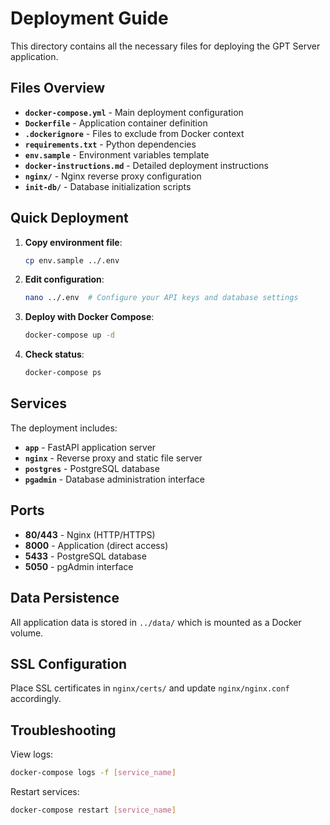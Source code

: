 # Deployment Guide

This directory contains all the necessary files for deploying the GPT Server application.

## Files Overview

- **`docker-compose.yml`** - Main deployment configuration
- **`Dockerfile`** - Application container definition  
- **`.dockerignore`** - Files to exclude from Docker context
- **`requirements.txt`** - Python dependencies
- **`env.sample`** - Environment variables template
- **`docker-instructions.md`** - Detailed deployment instructions
- **`nginx/`** - Nginx reverse proxy configuration
- **`init-db/`** - Database initialization scripts

## Quick Deployment

1. **Copy environment file**:
   ```bash
   cp env.sample ../.env
   ```

2. **Edit configuration**:
   ```bash
   nano ../.env  # Configure your API keys and database settings
   ```

3. **Deploy with Docker Compose**:
   ```bash
   docker-compose up -d
   ```

4. **Check status**:
   ```bash
   docker-compose ps
   ```

## Services

The deployment includes:

- **`app`** - FastAPI application server
- **`nginx`** - Reverse proxy and static file server
- **`postgres`** - PostgreSQL database  
- **`pgadmin`** - Database administration interface

## Ports

- **80/443** - Nginx (HTTP/HTTPS)
- **8000** - Application (direct access)
- **5433** - PostgreSQL database
- **5050** - pgAdmin interface

## Data Persistence

All application data is stored in `../data/` which is mounted as a Docker volume.

## SSL Configuration

Place SSL certificates in `nginx/certs/` and update `nginx/nginx.conf` accordingly.

## Troubleshooting

View logs:
```bash
docker-compose logs -f [service_name]
```

Restart services:
```bash
docker-compose restart [service_name]
``` 